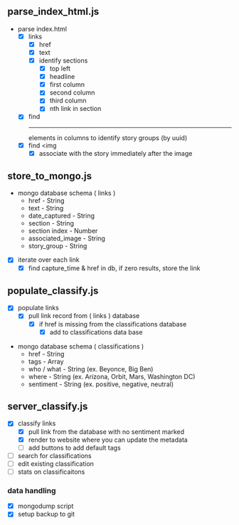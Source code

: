 ## parse_index_html.js
* parse index.html
  * [x] links
    * [x] href
    * [x] text
    * [x] identify sections
      * [x] top left
      * [x] headline
      * [x] first column
      * [x] second column
      * [x] third column
      * [x] nth link in section
  * [x] find <hr> elements in columns to identify story groups (by uuid)
  * [x] find <img
    * [x] associate with the story immediately after the image

## store_to_mongo.js
* mongo database schema ( links )
  * href - String
  * text - String
  * date_captured - String
  * section - String
  * section index - Number
  * associated_image - String
  * story_group - String

* [x] iterate over each link
  * [x] find capture_time & href in db, if zero results, store the link

## populate_classify.js
* [x] populate links
  * [x] pull link record from ( links ) database
    * [x] if href is missing from the classifications database
      * [x] add to classifications data base

* mongo database schema ( classifications )
  * href - String
  * tags - Array
  * who / what - String (ex. Beyonce, Big Ben)
  * where - String (ex. Arizona, Orbit, Mars, Washington DC)
  * sentiment - String (ex. positive, negative, neutral)

## server_classify.js
* [x] classify links
  * [x] pull link from the database with no sentiment marked
  * [x] render to website where you can update the metadata
  * [ ] add buttons to add default tags
* [ ] search for classifications
* [ ] edit existing classification
* [ ] stats on classificaitons 

### data handling
* [x] mongodump script
* [x] setup backup to git

